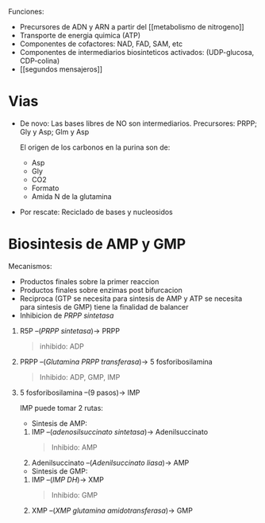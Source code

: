 Funciones:

- Precursores de ADN y ARN a partir del [[metabolismo de nitrogeno]]
- Transporte de energia quimica (ATP)
- Componentes de cofactores: NAD, FAD, SAM, etc
- Componentes de intermediarios biosinteticos activados: (UDP-glucosa, CDP-colina)
- [[segundos mensajeros]]

# Vias

- De novo: Las bases libres de NO son intermediarios.
    Precursores: PRPP; Gly y Asp; Glm y Asp

    El origen de los carbonos en la purina son de:

    - Asp
    - Gly
    - CO2
    - Formato
    - Amida N de la glutamina

- Por rescate: Reciclado de bases y nucleosidos

# Biosintesis de AMP y GMP

Mecanismos:

- Productos finales sobre la primer reaccion
- Productos finales sobre enzimas post bifurcacion
- Reciproca (GTP se necesita para sintesis de AMP y ATP se necesita para sintesis de GMP) tiene la finalidad de balancer
- Inhibicion de _PRPP sintetasa_

1. R5P –(_PRPP sintetasa_)→ PRPP

    > inhibido: ADP

2. PRPP –(_Glutamina PRPP transferasa_)→ 5 fosforibosilamina

    > Inhibido: ADP, GMP, IMP

3. 5 fosforibosilamina –(9 pasos)→ IMP

    IMP puede tomar 2 rutas:

    - Sintesis de AMP:

    1. IMP –(_adenosilsuccinato sintetasa_)→ Adenilsuccinato
        > Inhibido: AMP
    2. Adenilsuccinato –(_Adenilsuccinato liasa_)→ AMP

    - Sintesis de GMP:

    1. IMP –(_IMP DH_)→ XMP
        > Inhibido: GMP
    2. XMP –(_XMP glutamina amidotransferasa_)→ GMP
